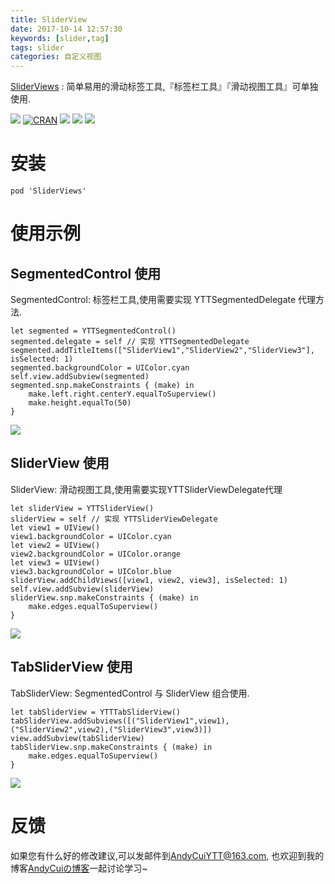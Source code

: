 ```yaml
---
title: SliderView
date: 2017-10-14 12:57:30
keywords: [slider,tag]
tags: slider
categories: 自定义视图
---
```



[SliderViews](https://github.com/AndyCuiYTT/SliderViews) : 简单易用的滑动标签工具,『标签栏工具』『滑动视图工具』可单独使用.
<!-- more -->

![](https://img.shields.io/badge/language-swift-green.svg) [![CRAN](https://img.shields.io/cocoapods/l/SliderViews.svg)]() ![](https://img.shields.io/cocoapods/v/SliderViews.svg) [![](https://img.shields.io/badge/blog-AndyCuiの博客-yellowgreen.svg)](http://andycui.top)
![](sliderview-02.gif)

# 安装

```
pod 'SliderViews'
```

# 使用示例

## SegmentedControl 使用
 SegmentedControl: 标签栏工具,使用需要实现 YTTSegmentedDelegate 代理方法.
 
```swift4
let segmented = YTTSegmentedControl()
segmented.delegate = self // 实现 YTTSegmentedDelegate
segmented.addTitleItems(["SliderView1","SliderView2","SliderView3"], isSelected: 1)
segmented.backgroundColor = UIColor.cyan
self.view.addSubview(segmented)
segmented.snp.makeConstraints { (make) in
    make.left.right.centerY.equalToSuperview()
    make.height.equalTo(50)
}
```

![](sliderview-05.gif)

## SliderView 使用
 SliderView: 滑动视图工具,使用需要实现YTTSliderViewDelegate代理
 
 ```swift4
 let sliderView = YTTSliderView()
 sliderView = self // 实现 YTTSliderViewDelegate
 let view1 = UIView()
 view1.backgroundColor = UIColor.cyan
 let view2 = UIView()
 view2.backgroundColor = UIColor.orange
 let view3 = UIView()
 view3.backgroundColor = UIColor.blue
 sliderView.addChildViews([view1, view2, view3], isSelected: 1)
 self.view.addSubview(sliderView)
 sliderView.snp.makeConstraints { (make) in
     make.edges.equalToSuperview()
 }
 ```
 
 ![](sliderview-04.gif)

## TabSliderView 使用
 TabSliderView: SegmentedControl 与 SliderView 组合使用.

```swift4
let tabSliderView = YTTTabSliderView()
tabSliderView.addSubviews([("SliderView1",view1),("SliderView2",view2),("SliderView3",view3)])
view.addSubview(tabSliderView)
tabSliderView.snp.makeConstraints { (make) in
    make.edges.equalToSuperview()
}
```

![](sliderview-03.gif)

# 反馈

如果您有什么好的修改建议,可以发邮件到[AndyCuiYTT@163.com](mailto://AndyCuiYTT@163.com), 也欢迎到我的博客[AndyCuiの博客](http://andycui.top)一起讨论学习~

